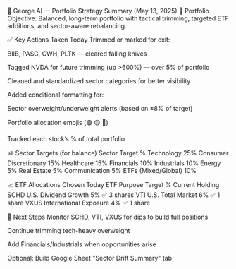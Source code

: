 📘 George AI — Portfolio Strategy Summary (May 13, 2025)
🧭 Portfolio Objective:
Balanced, long-term portfolio with tactical trimming, targeted ETF additions, and sector-aware rebalancing.

✅ Key Actions Taken Today
Trimmed or marked for exit:

BIIB, PASG, CWH, PLTK — cleared falling knives

Tagged NVDA for future trimming (up >600%) — over 5% of portfolio

Cleaned and standardized sector categories for better visibility

Added conditional formatting for:

Sector overweight/underweight alerts (based on ±8% of target)

Portfolio allocation emojis (🟢 🟡 🔴)

Tracked each stock’s % of total portfolio

📊 Sector Targets (for balance)
Sector	Target %
Technology	25%
Consumer Discretionary	15%
Healthcare	15%
Financials	10%
Industrials	10%
Energy	5%
Real Estate	5%
Communication	5%
ETFs (Mixed/Global)	10%

📈 ETF Allocations Chosen Today
ETF	Purpose	Target %	Current Holding
SCHD	U.S. Dividend Growth	5%	✅ 3 shares
VTI	U.S. Total Market	6%	✅ 1 share
VXUS	International Exposure	4%	✅ 1 share

🔧 Next Steps
Monitor SCHD, VTI, VXUS for dips to build full positions

Continue trimming tech-heavy overweight

Add Financials/Industrials when opportunities arise

Optional: Build Google Sheet "Sector Drift Summary" tab